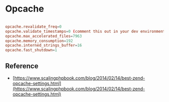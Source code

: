 # Opcache

```conf

opcache.revalidate_freq=0
opcache.validate_timestamps=0 (comment this out in your dev environment)
opcache.max_accelerated_files=7963
opcache.memory_consumption=192
opcache.interned_strings_buffer=16
opcache.fast_shutdown=1

```

## Reference

* [https://www.scalingphpbook.com/blog/2014/02/14/best-zend-opcache-settings.html](https://www.scalingphpbook.com/blog/2014/02/14/best-zend-opcache-settings.html)